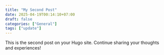 ```yaml
---
title: "My Second Post"
date: 2025-04-19T00:14:10+07:00
draft: false
categories: ["General"]
tags: ["update"]
---
```


This is the second post on your Hugo site. Continue sharing your thoughts and experiences!
